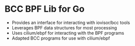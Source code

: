 # BCC BPF Lib for Go

- Provides an interface for interacting with iovisor/bcc tools
- Leverages BPF data structures for most processing
- Uses cilium/ebpf for interacting with the BPF programs
- Adapted BCC programs for use with cilium/ebpf
